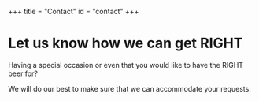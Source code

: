 +++
title = "Contact"
id = "contact"
+++

# Let us know how we can get RIGHT

Having a special occasion or even that you would like to have the RIGHT beer for? 

We will do our best to make sure that we can accommodate your requests.
